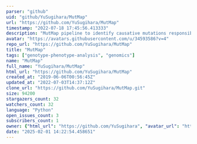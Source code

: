 ```yaml
---
parser: "github"
uid: "github/YuSugihara/MutMap"
url: "https://github.com/YuSugihara/MutMap"
timestamp: "2022-07-18 17:45:56.413333"
description: "MutMap pipeline to identify causative mutations responsible for a phenotype"
avatar: "https://avatars.githubusercontent.com/u/34593586?v=4"
repo_url: "https://github.com/YuSugihara/MutMap"
title: "MutMap"
tags: ["genotype-phenotype-analysis", "genomics"]
name: "MutMap"
full_name: "YuSugihara/MutMap"
html_url: "https://github.com/YuSugihara/MutMap"
created_at: "2019-06-06T00:56:45Z"
updated_at: "2022-07-03T14:37:12Z"
clone_url: "https://github.com/YuSugihara/MutMap.git"
size: 94200
stargazers_count: 32
watchers_count: 32
language: "Python"
open_issues_count: 3
subscribers_count: 1
owner: {"html_url": "https://github.com/YuSugihara", "avatar_url": "https://avatars.githubusercontent.com/u/34593586?v=4", "login": "YuSugihara", "type": "User"}
date: "2025-02-01 14:22:54.458651"
---
```

